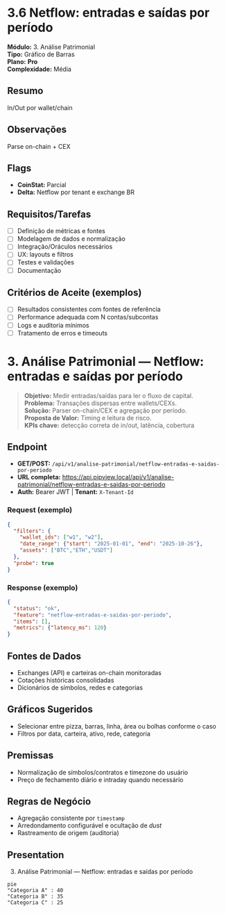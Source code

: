 # 3.6 Netflow: entradas e saídas por período

**Módulo:** 3. Análise Patrimonial  
**Tipo:** Gráfico de Barras  
**Plano:** **Pro**  
**Complexidade:** Média

## Resumo
In/Out por wallet/chain

## Observações
Parse on-chain + CEX

## Flags
- **CoinStat:** Parcial
- **Delta:** Netflow por tenant e exchange BR

## Requisitos/Tarefas
- [ ] Definição de métricas e fontes
- [ ] Modelagem de dados e normalização
- [ ] Integração/Oráculos necessários
- [ ] UX: layouts e filtros
- [ ] Testes e validações
- [ ] Documentação

## Critérios de Aceite (exemplos)
- [ ] Resultados consistentes com fontes de referência
- [ ] Performance adequada com N contas/subcontas
- [ ] Logs e auditoria mínimos
- [ ] Tratamento de erros e timeouts

# 3. Análise Patrimonial — Netflow: entradas e saídas por período

> **Objetivo:** Medir entradas/saídas para ler o fluxo de capital.  
> **Problema:** Transações dispersas entre wallets/CEXs.  
> **Solução:** Parser on-chain/CEX e agregação por período.  
> **Proposta de Valor:** Timing e leitura de risco.  
> **KPIs chave:** detecção correta de in/out, latência, cobertura

## Endpoint
- **GET/POST:** `/api/v1/analise-patrimonial/netflow-entradas-e-saidas-por-periodo`  
- **URL completa:** <https://api.pipview.local/api/v1/analise-patrimonial/netflow-entradas-e-saidas-por-periodo>  
- **Auth:** Bearer JWT | **Tenant:** `X-Tenant-Id`

### Request (exemplo)
```json
{
  "filters": {
    "wallet_ids": ["w1", "w2"],
    "date_range": {"start": "2025-01-01", "end": "2025-10-26"},
    "assets": ["BTC","ETH","USDT"]
  },
  "probe": true
}
```

### Response (exemplo)
```json
{
  "status": "ok",
  "feature": "netflow-entradas-e-saidas-por-periodo",
  "items": [],
  "metrics": {"latency_ms": 120}
}
```

## Fontes de Dados
- Exchanges (API) e carteiras on-chain monitoradas
- Cotações históricas consolidadas
- Dicionários de símbolos, redes e categorias

## Gráficos Sugeridos
- Selecionar entre pizza, barras, linha, área ou bolhas conforme o caso
- Filtros por data, carteira, ativo, rede, categoria

## Premissas
- Normalização de símbolos/contratos e timezone do usuário
- Preço de fechamento diário e intraday quando necessário

## Regras de Negócio
- Agregação consistente por `timestamp`
- Arredondamento configurável e ocultação de *dust*
- Rastreamento de origem (auditoria)

## Presentation
3. Análise Patrimonial — Netflow: entradas e saídas por período

```mermaid
pie
"Categoria A" : 40
"Categoria B" : 35
"Categoria C" : 25
```
